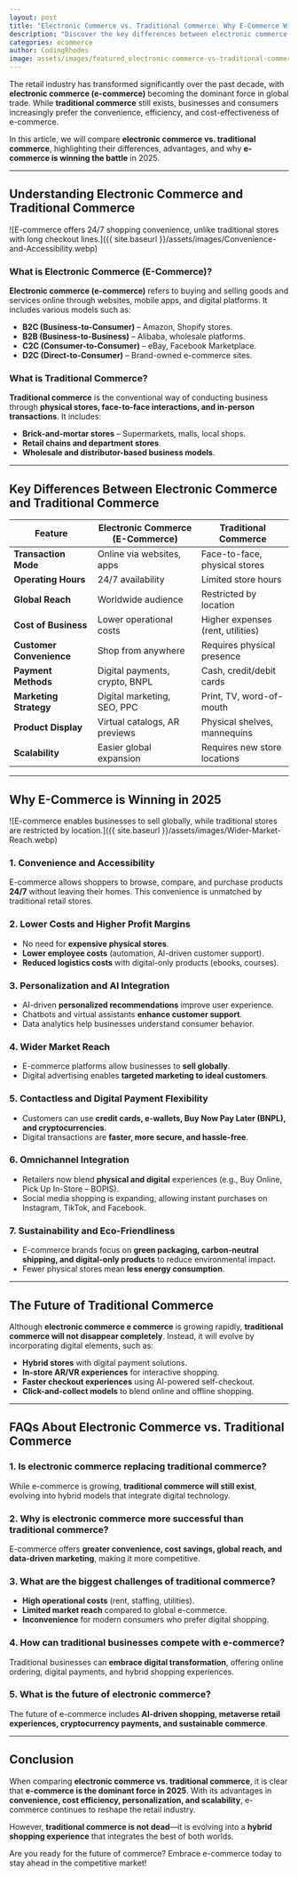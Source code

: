 ```yaml
---
layout: post
title: "Electronic Commerce vs. Traditional Commerce: Why E-Commerce Wins"
description: "Discover the key differences between electronic commerce (e-commerce) and traditional commerce. Learn why e-commerce is dominating the retail industry in 2025."
categories: ecommerce
author: CodingRhodes
image: assets/images/featured_electronic-commerce-vs-traditional-commerce-ecommerce-wins.webp
---
```


The retail industry has transformed significantly over the past decade, with **electronic commerce (e-commerce)** becoming the dominant force in global trade. While **traditional commerce** still exists, businesses and consumers increasingly prefer the convenience, efficiency, and cost-effectiveness of e-commerce.

In this article, we will compare **electronic commerce vs. traditional commerce**, highlighting their differences, advantages, and why **e-commerce is winning the battle** in 2025.

---

## Understanding Electronic Commerce and Traditional Commerce

![E-commerce offers 24/7 shopping convenience, unlike traditional stores with long checkout lines.]({{ site.baseurl }}/assets/images/Convenience-and-Accessibility.webp)

### **What is Electronic Commerce (E-Commerce)?**
**Electronic commerce (e-commerce)** refers to buying and selling goods and services online through websites, mobile apps, and digital platforms. It includes various models such as:
- **B2C (Business-to-Consumer)** – Amazon, Shopify stores.
- **B2B (Business-to-Business)** – Alibaba, wholesale platforms.
- **C2C (Consumer-to-Consumer)** – eBay, Facebook Marketplace.
- **D2C (Direct-to-Consumer)** – Brand-owned e-commerce sites.

### **What is Traditional Commerce?**
**Traditional commerce** is the conventional way of conducting business through **physical stores, face-to-face interactions, and in-person transactions**. It includes:
- **Brick-and-mortar stores** – Supermarkets, malls, local shops.
- **Retail chains and department stores**.
- **Wholesale and distributor-based business models**.

---

## Key Differences Between Electronic Commerce and Traditional Commerce

| Feature                | Electronic Commerce (E-Commerce)  | Traditional Commerce  |
|------------------------|---------------------------------|------------------------|
| **Transaction Mode**   | Online via websites, apps       | Face-to-face, physical stores |
| **Operating Hours**    | 24/7 availability               | Limited store hours |
| **Global Reach**      | Worldwide audience             | Restricted by location |
| **Cost of Business**   | Lower operational costs         | Higher expenses (rent, utilities) |
| **Customer Convenience** | Shop from anywhere            | Requires physical presence |
| **Payment Methods**    | Digital payments, crypto, BNPL  | Cash, credit/debit cards |
| **Marketing Strategy** | Digital marketing, SEO, PPC     | Print, TV, word-of-mouth |
| **Product Display**    | Virtual catalogs, AR previews   | Physical shelves, mannequins |
| **Scalability**        | Easier global expansion         | Requires new store locations |

---

## Why E-Commerce is Winning in 2025

![E-commerce enables businesses to sell globally, while traditional stores are restricted by location.]({{ site.baseurl }}/assets/images/Wider-Market-Reach.webp)

### 1. **Convenience and Accessibility**
E-commerce allows shoppers to browse, compare, and purchase products **24/7** without leaving their homes. This convenience is unmatched by traditional retail stores.

### 2. **Lower Costs and Higher Profit Margins**
- No need for **expensive physical stores**.
- **Lower employee costs** (automation, AI-driven customer support).
- **Reduced logistics costs** with digital-only products (ebooks, courses).

### 3. **Personalization and AI Integration**
- AI-driven **personalized recommendations** improve user experience.
- Chatbots and virtual assistants **enhance customer support**.
- Data analytics help businesses understand consumer behavior.

### 4. **Wider Market Reach**
- E-commerce platforms allow businesses to **sell globally**.
- Digital advertising enables **targeted marketing to ideal customers**.

### 5. **Contactless and Digital Payment Flexibility**
- Customers can use **credit cards, e-wallets, Buy Now Pay Later (BNPL), and cryptocurrencies**.
- Digital transactions are **faster, more secure, and hassle-free**.

### 6. **Omnichannel Integration**
- Retailers now blend **physical and digital** experiences (e.g., Buy Online, Pick Up In-Store – BOPIS).
- Social media shopping is expanding, allowing instant purchases on Instagram, TikTok, and Facebook.

### 7. **Sustainability and Eco-Friendliness**
- E-commerce brands focus on **green packaging, carbon-neutral shipping, and digital-only products** to reduce environmental impact.
- Fewer physical stores mean **less energy consumption**.

---

## The Future of Traditional Commerce

Although **electronic commerce e commerce** is growing rapidly, **traditional commerce will not disappear completely**. Instead, it will evolve by incorporating digital elements, such as:
- **Hybrid stores** with digital payment solutions.
- **In-store AR/VR experiences** for interactive shopping.
- **Faster checkout experiences** using AI-powered self-checkout.
- **Click-and-collect models** to blend online and offline shopping.

---

## FAQs About Electronic Commerce vs. Traditional Commerce

### 1. **Is electronic commerce replacing traditional commerce?**
While e-commerce is growing, **traditional commerce will still exist**, evolving into hybrid models that integrate digital technology.

### 2. **Why is electronic commerce more successful than traditional commerce?**
E-commerce offers **greater convenience, cost savings, global reach, and data-driven marketing**, making it more competitive.

### 3. **What are the biggest challenges of traditional commerce?**
- **High operational costs** (rent, staffing, utilities).
- **Limited market reach** compared to global e-commerce.
- **Inconvenience** for modern consumers who prefer digital shopping.

### 4. **How can traditional businesses compete with e-commerce?**
Traditional businesses can **embrace digital transformation**, offering online ordering, digital payments, and hybrid shopping experiences.

### 5. **What is the future of electronic commerce?**
The future of e-commerce includes **AI-driven shopping, metaverse retail experiences, cryptocurrency payments, and sustainable commerce**.

---

## Conclusion

When comparing **electronic commerce vs. traditional commerce**, it is clear that **e-commerce is the dominant force in 2025**. With its advantages in **convenience, cost efficiency, personalization, and scalability**, e-commerce continues to reshape the retail industry.

However, **traditional commerce is not dead**—it is evolving into a **hybrid shopping experience** that integrates the best of both worlds.

Are you ready for the future of commerce? Embrace e-commerce today to stay ahead in the competitive market!
